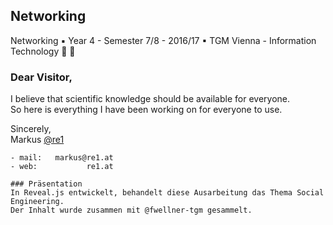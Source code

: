 ## Networking
Networking ▪ Year 4 - Semester 7/8 - 2016/17 ▪ TGM Vienna - Information Technology :school_satchel: :school:

### Dear Visitor,
I believe that scientific knowledge should be available for everyone.\
So here is everything I have been working on for everyone to use.

Sincerely,\
Markus [@re1](https://github.com/re1)

```
- mail:   markus@re1.at
- web:           re1.at

### Präsentation
In Reveal.js entwickelt, behandelt diese Ausarbeitung das Thema Social Engineering.
Der Inhalt wurde zusammen mit @fwellner-tgm gesammelt.
